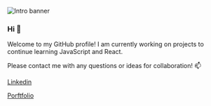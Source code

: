 ![Intro banner](https://user-images.githubusercontent.com/65608809/116837037-ceecc680-ab96-11eb-8444-646d8d03aa7f.jpg)
### Hi 👋
Welcome to my GitHub profile! I am currently working on projects to continue learning JavaScript and React. 

Please contact me with any questions or ideas for collaboration! 📫 

[Linkedin](https://www.linkedin.com/in/nicolekleinmann/)

[Porftfolio](https://www.nicolekleinmann.com)


<!--
**nkleinmann/nkleinmann** is a ✨ _special_ ✨ repository because its `README.md` (this file) appears on your GitHub profile.

Here are some ideas to get you started:

- 🔭 I’m currently working on ...
- 🌱 I’m currently learning ...
- 👯 I’m looking to collaborate on ...
- 🤔 I’m looking for help with ...
- 💬 Ask me about ...
- 📫 How to reach me: ...
- 😄 Pronouns: ...
- ⚡ Fun fact: ...
-->

